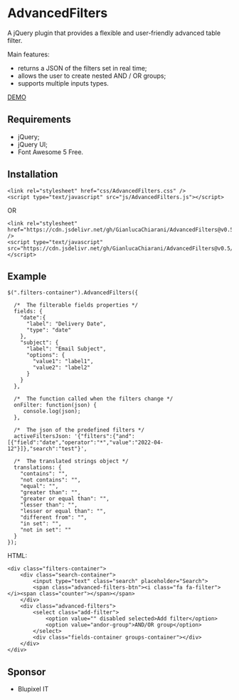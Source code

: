 # AdvancedFilters
A jQuery plugin that provides a flexible and user-friendly advanced table filter.

Main features:
- returns a JSON of the filters set in real time;
- allows the user to create nested AND / OR groups;
- supports multiple inputs types.

[DEMO](https://codepen.io/GianlucaChiarani/pen/NWXLmEY)

## Requirements
- jQuery;
- jQuery UI;
- Font Awesome 5 Free.

## Installation
```
<link rel="stylesheet" href="css/AdvancedFilters.css" />
<script type="text/javascript" src="js/AdvancedFilters.js"></script>
```
OR
```
<link rel="stylesheet" href="https://cdn.jsdelivr.net/gh/GianlucaChiarani/AdvancedFilters@v0.5/css/AdvancedFilters.css" />
<script type="text/javascript" src="https://cdn.jsdelivr.net/gh/GianlucaChiarani/AdvancedFilters@v0.5/js/AdvancedFilters.js"></script>
```

## Example
```
$(".filters-container").AdvancedFilters({

  /*  The filterable fields properties */
  fields: {
    "date":{
      "label": "Delivery Date",
      "type": "date"
    },
    "subject": {
      "label": "Email Subject",
      "options": {
        "value1": "label1",
        "value2": "label2"
      }
    }
  },
  
  /*  The function called when the filters change */
  onFilter: function(json) {
     console.log(json);
  },
  
  /*  The json of the predefined filters */
  activeFiltersJson: '{"filters":{"and":[{"field":"date","operator":"*","value":"2022-04-12"}]},"search":"test"}',
  
  /*  The translated strings object */
  translations: {
    "contains": "",
    "not contains": "",
    "equal": "",
    "greater than": "",
    "greater or equal than": "",
    "lesser than": "",
    "lesser or equal than": "",
    "different from": "",
    "in set": "",
    "not in set": ""
  }
});
```
HTML:
```
<div class="filters-container">
    <div class="search-container">
        <input type="text" class="search" placeholder="Search">
        <span class="advanced-filters-btn"><i class="fa fa-filter"></i><span class="counter"></span></span>
    </div>
    <div class="advanced-filters">
        <select class="add-filter">
            <option value="" disabled selected>Add filter</option>
            <option value="andor-group">AND/OR group</option>
        </select>
        <div class="fields-container groups-container"></div>
    </div>
</div>
```
## Sponsor
- Blupixel IT
